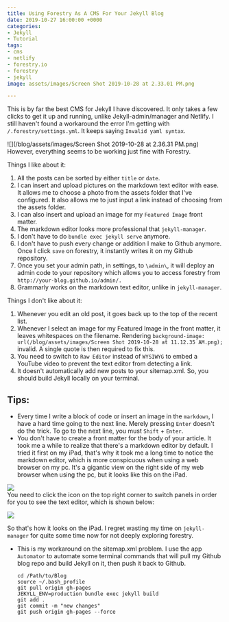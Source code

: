```yaml
---
title: Using Forestry As A CMS For Your Jekyll Blog
date: 2019-10-27 16:00:00 +0000
categories:
- Jekyll
- Tutorial
tags:
- cms
- netlify
- forestry.io
- forestry
- jekyll
image: assets/images/Screen Shot 2019-10-28 at 2.33.01 PM.png

---
```

This is by far the best CMS for Jekyll I have discovered. It only takes a few clicks to get it up and running, unlike Jekyll-admin/manager and Netlify. I still haven't found a workaround the error I'm getting with `/.forestry/settings.yml`. It keeps saying `Invalid yaml syntax`.

![](/blog/assets/images/Screen Shot 2019-10-28 at 2.36.31 PM.png)  
However, everything seems to be working just fine with Forestry.

Things I like about it:

1. All the posts can be sorted by either `title` or `date`.
2. I can insert and upload pictures on the markdown text editor with ease. It allows me to choose a photo from the assets folder that I've configured. It also allows me to just input a link instead of choosing from the assets folder.
3. I can also insert and upload an image for my `Featured Image` front matter.
4. The markdown editor looks more professional that `jekyll-manager`.
5. I don't have to do `bundle exec jekyll serve` anymore.
6. I don't have to push every change or addition I make to Github anymore. Once I click `save` on forestry, it instantly writes it on my Github repository.
7. Once you set your admin path, in settings, to `\admin\`, it will deploy an admin code to your repository which allows you to access forestry from `http://your-blog.github.io/admin/.`
8. Grammarly works on the markdown text editor, unlike in `jekyll-manager`.

Things I don't like about it:

1. Whenever you edit an old post, it goes back up to the top of the recent list.
2. Whenever I select an image for my Featured Image in the front matter, it leaves whitespaces on the filename. Rendering `background-image: url(/blog/assets/images/Screen Shot 2019-10-28 at 11.12.35 AM.png);` invalid. A single quote is then required to fix this.
3. You need to switch to `Raw Editor` instead of `WYSIWYG` to embed a YouTube video to prevent the text editor from detecting a link.
4. It doesn't automatically add new posts to your sitemap.xml. So, you should build Jekyll locally on your terminal.

## Tips:

* Every time I write a block of code or insert an image in the `markdown`, I have a hard time going to the next line. Merely pressing `Enter` doesn't do the trick. To go to the next line, you must `Shift` + `Enter`.
* You don't have to create a front matter for the body of your article. It took me a while to realize that there's a markdown editor by default. I tried it first on my iPad, that's why it took me a long time to notice the markdown editor, which is more conspicuous when using a web browser on my pc. It's a gigantic view on the right side of my web browser when using the pc, but it looks like this on the iPad.

![](/blog/assets/images/F81E8C91-8257-430E-A75A-562F33452CBF.jpeg)  
You need to click the icon on the top right corner to switch panels in order for you to see the text editor, which is shown below:

![](/blog/assets/images/7CFB1A72-88DA-4872-A596-3FD5804C40A4.jpeg)

So that's how it looks on the iPad. I regret wasting my time on `jekyll-manager` for quite some time now for not deeply exploring forestry.

* This is my workaround on the sitemap.xml problem. I use the app `Automator` to automate some terminal commands that will pull my Github blog repo and build Jekyll on it, then push it back to Github.

      cd /Path/to/Blog
      source ~/.bash_profile
      git pull origin gh-pages
      JEKYLL_ENV=production bundle exec jekyll build
      git add .
      git commit -m "new changes"
      git push origin gh-pages --force